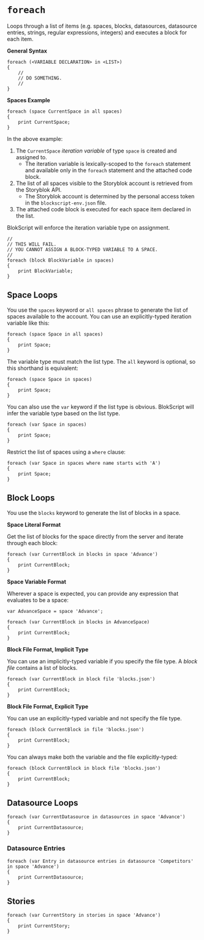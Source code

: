 # `foreach`

Loops through a list of items (e.g. spaces, blocks, datasources, datasource entries, strings, regular expressions, integers) and executes a block for each item.

**General Syntax**

	foreach (<VARIABLE DECLARATION> in <LIST>)
	{
		//
		// DO SOMETHING.
		//
	}

**Spaces Example**

	foreach (space CurrentSpace in all spaces)
	{
		print CurrentSpace;
	}

In the above example:

1. The `CurrentSpace` *iteration variable* of type `space` is created and assigned to.
	* The iteration variable is lexically-scoped to the `foreach` statement and available only in the `foreach` statement and the attached code block.
1. The list of all spaces visible to the Storyblok account is retrieved from the Storyblok API.
	* The Storyblok account is determined by the personal access token in the `blockscript-env.json` file.
1. The attached code block is executed for each space item declared in the list.

BlokScript will enforce the iteration variable type on assignment.

	//
	// THIS WILL FAIL.
	// YOU CANNOT ASSIGN A BLOCK-TYPED VARIABLE TO A SPACE.
	//
	foreach (block BlockVariable in spaces)
	{
		print BlockVariable;
	}

## Space Loops

You use the `spaces` keyword or `all spaces` phrase to generate the list of spaces available to the account.  You can use an explicitly-typed iteration variable like this:

	foreach (space Space in all spaces)
	{
		print Space;
	}


The variable type must match the list type.  The `all` keyword is optional, so this shorthand is equivalent:

	foreach (space Space in spaces)
	{
		print Space;
	}

You can also use the `var` keyword if the list type is obvious.  BlokScript will infer the variable type based on the list type.

	foreach (var Space in spaces)
	{
		print Space;
	}

Restrict the list of spaces using a `where` clause:

	foreach (var Space in spaces where name starts with 'A')
	{
		print Space;
	}

## Block Loops

You use the `blocks` keyword to generate the list of blocks in a space.

**Space Literal Format**

Get the list of blocks for the space directly from the server and iterate through each block:

	foreach (var CurrentBlock in blocks in space 'Advance')
	{
		print CurrentBlock;
	}

**Space Variable Format**

Wherever a space is expected, you can provide any expression that evaluates to be a space:

	var AdvanceSpace = space 'Advance';

	foreach (var CurrentBlock in blocks in AdvanceSpace)
	{
		print CurrentBlock;
	}

**Block File Format, Implicit Type**

You can use an implicitly-typed variable if you specify the file type.  A *block file* contains a list of blocks.

	foreach (var CurrentBlock in block file 'blocks.json')
	{
		print CurrentBlock;
	}

**Block File Format, Explicit Type**

You can use an explicitly-typed variable and not specify the file type.

	foreach (block CurrentBlock in file 'blocks.json')
	{
		print CurrentBlock;
	}

You can always make both the variable and the file explicitly-typed:

	foreach (block CurrentBlock in block file 'blocks.json')
	{
		print CurrentBlock;
	}


## Datasource Loops

	foreach (var CurrentDatasource in datasources in space 'Advance')
	{
		print CurrentDatasource;
	}

### Datasource Entries

	foreach (var Entry in datasource entries in datasource 'Competitors' in space 'Advance')
	{
		print CurrentDatasource;
	}

## Stories

	foreach (var CurrentStory in stories in space 'Advance')
	{
		print CurrentStory;
	}

